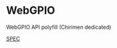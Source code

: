 # WebGPIO

WebGPIO API polyfill (Chirimen dedicated)


[SPEC](https://rawgit.com/browserobo/WebGPIO/master/index.html#example-getting-access)
